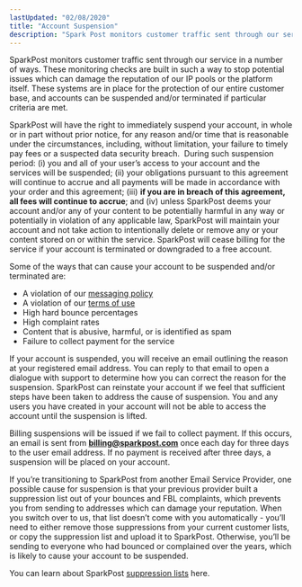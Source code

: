 ```yaml
---
lastUpdated: "02/08/2020"
title: "Account Suspension"
description: "Spark Post monitors customer traffic sent through our service in a number of ways These monitoring checks are built in such a way to stop potential issues which can damage the reputation of our IP pools or the platform itself These systems are in place for the protection of our..."
---
```


SparkPost monitors customer traffic sent through our service in a number of ways. These monitoring checks are built in such a way to stop potential issues which can damage the reputation of our IP pools or the platform itself. These systems are in place for the protection of our entire customer base, and accounts can be suspended and/or terminated if particular criteria are met.

SparkPost will have the right to immediately suspend your account, in whole or in part without prior notice, for any reason and/or time that is reasonable under the circumstances, including, without limitation, your failure to timely pay fees or a suspected data security breach.  During such suspension period: (i) you and all of your user’s access to your account and the services will be suspended; (ii) your obligations pursuant to this agreement will continue to accrue and all payments will be made in accordance with your order and this agreement; (iii) **if you are in breach of this agreement, all fees will continue to accrue**; and (iv) unless SparkPost deems your account and/or any of your content to be potentially harmful in any way or potentially in violation of any applicable law, SparkPost will maintain your account and not take action to intentionally delete or remove any or your content stored on or within the service. SparkPost will cease billing for the service if your account is terminated or downgraded to a free account.

Some of the ways that can cause your account to be suspended and/or terminated are:

* A violation of our [messaging policy](https://www.sparkpost.com/policies/messaging/)
* A violation of our [terms of use](https://www.sparkpost.com/policies/tou/)
* High hard bounce percentages
* High complaint rates
* Content that is abusive, harmful, or is identified as spam
* Failure to collect payment for the service

If your account is suspended, you will receive an email outlining the reason at your registered email address. You can reply to that email to open a dialogue with support to determine how you can correct the reason for the suspension. SparkPost can reinstate your account if we feel that sufficient steps have been taken to address the cause of suspension. You and any users you have created in your account will not be able to access the account until the suspension is lifted.

Billing suspensions will be issued if we fail to collect payment. If this occurs, an email is sent from **billing@sparkpost.com** once each day for three days to the user email address. If no payment is received after three days, a suspension will be placed on your account.

If you’re transitioning to SparkPost from another Email Service Provider, one possible cause for suspension is that your previous provider built a suppression list out of your bounces and FBL complaints, which prevents you from sending to addresses which can damage your reputation. When you switch over to us, that list doesn’t come with you automatically - you’ll need to either remove those suppressions from your current customer lists, or copy the suppression list and upload it to SparkPost. Otherwise, you’ll be sending to everyone who had bounced or complained over the years, which is likely to cause your account to be suspended.

You can learn about SparkPost [suppression lists](https://www.sparkpost.com/docs/user-guide/using-suppression-lists/) here.
